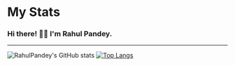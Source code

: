 # My Stats
<h3>Hi there! 👋🤓 I'm Rahul Pandey.</h3>
<hr>

![RahulPandey's GitHub stats](https://github-readme-stats.vercel.app/api?username=rahulpandey70&show_icons=true)
[![Top Langs](https://github-readme-stats.vercel.app/api/top-langs/?username=rahulpandey70&langs_count=8)](https://github.com/rahulpandey70/github-readme-stats)
